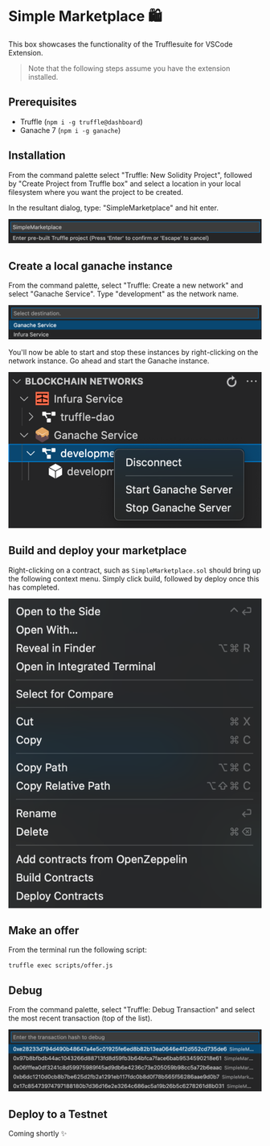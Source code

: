 # Simple Marketplace 🛍

This box showcases the functionality of the Trufflesuite for VSCode Extension.

> Note that the following steps assume you have the extension installed.

## Prerequisites

- Truffle (`npm i -g truffle@dashboard`)
- Ganache 7 (`npm i -g ganache`)

## Installation

From the command palette select "Truffle: New Solidity Project", followed by "Create Project from Truffle box" and select a location in your local filesystem where you want the project to be created.

In the resultant dialog, type: "SimpleMarketplace" and hit enter.

![select-box](./assets/select-box.png)

## Create a local ganache instance

From the command palette, select "Truffle: Create a new network" and select "Ganache Service". Type "development" as the network name.

![select-box](./assets/new-network.png)

You'll now be able to start and stop these instances by right-clicking on the network instance. Go ahead and start the Ganache instance.

![select-box](./assets/networks.png)

## Build and deploy your marketplace

Right-clicking on a contract, such as `SimpleMarketplace.sol` should bring up the following context menu. Simply click build, followed by deploy once this has completed.

![select-box](./assets/build-deploy.png)

## Make an offer

From the terminal run the following script:

```
truffle exec scripts/offer.js
```

## Debug

From the command palette, select "Truffle: Debug Transaction" and select the most recent transaction (top of the list). 

![select-box](./assets/debug-txn.png)

## Deploy to a Testnet

Coming shortly ✨